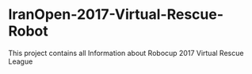 # IranOpen-2017-Virtual-Rescue-Robot
This project contains all Information about Robocup 2017 Virtual Rescue League
